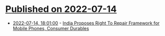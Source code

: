 # [Published on 2022-07-14](index.md)

* [2022-07-14, 18:01:00](https://yro.slashdot.org/story/22/07/14/165244/india-proposes-right-to-repair-framework-for-mobile-phones-consumer-durables?utm_source=rss1.0mainlinkanon&utm_medium=feed) - [India Proposes Right To Repair Framework for Mobile Phones, Consumer Durables](https://yro.slashdot.org/story/22/07/14/165244/india-proposes-right-to-repair-framework-for-mobile-phones-consumer-durables?utm_source=rss1.0mainlinkanon&utm_medium=feed)

